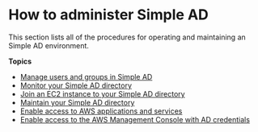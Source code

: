 # How to administer Simple AD<a name="simple_ad_how_to"></a>

This section lists all of the procedures for operating and maintaining an Simple AD environment\.

**Topics**
+ [Manage users and groups in Simple AD](simple_ad_manage_users_groups.md)
+ [Monitor your Simple AD directory](simple_ad_monitor.md)
+ [Join an EC2 instance to your Simple AD directory](simple_ad_join_instance.md)
+ [Maintain your Simple AD directory](simple_ad_maintain.md)
+ [Enable access to AWS applications and services](simple_ad_manage_apps_services.md)
+ [Enable access to the AWS Management Console with AD credentials](simple_ad_management_console_access.md)